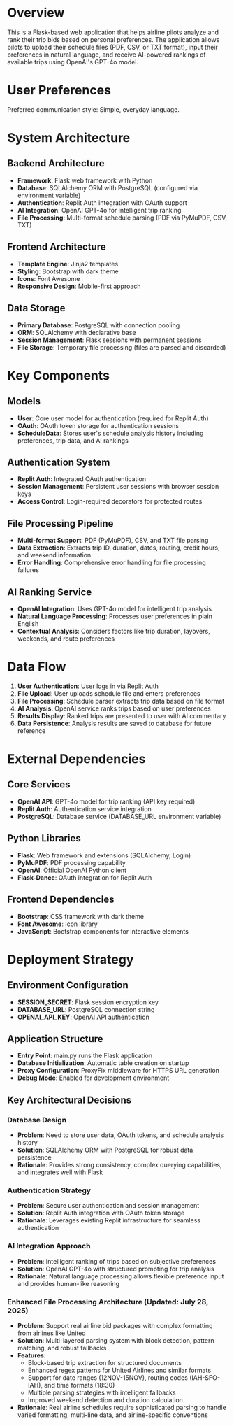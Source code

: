 # Overview

This is a Flask-based web application that helps airline pilots analyze and rank their trip bids based on personal preferences. The application allows pilots to upload their schedule files (PDF, CSV, or TXT format), input their preferences in natural language, and receive AI-powered rankings of available trips using OpenAI's GPT-4o model.

# User Preferences

Preferred communication style: Simple, everyday language.

# System Architecture

## Backend Architecture
- **Framework**: Flask web framework with Python
- **Database**: SQLAlchemy ORM with PostgreSQL (configured via environment variable)
- **Authentication**: Replit Auth integration with OAuth support
- **AI Integration**: OpenAI GPT-4o for intelligent trip ranking
- **File Processing**: Multi-format schedule parsing (PDF via PyMuPDF, CSV, TXT)

## Frontend Architecture
- **Template Engine**: Jinja2 templates
- **Styling**: Bootstrap with dark theme
- **Icons**: Font Awesome
- **Responsive Design**: Mobile-first approach

## Data Storage
- **Primary Database**: PostgreSQL with connection pooling
- **ORM**: SQLAlchemy with declarative base
- **Session Management**: Flask sessions with permanent sessions
- **File Storage**: Temporary file processing (files are parsed and discarded)

# Key Components

## Models
- **User**: Core user model for authentication (required for Replit Auth)
- **OAuth**: OAuth token storage for authentication sessions
- **ScheduleData**: Stores user's schedule analysis history including preferences, trip data, and AI rankings

## Authentication System
- **Replit Auth**: Integrated OAuth authentication
- **Session Management**: Persistent user sessions with browser session keys
- **Access Control**: Login-required decorators for protected routes

## File Processing Pipeline
- **Multi-format Support**: PDF (PyMuPDF), CSV, and TXT file parsing
- **Data Extraction**: Extracts trip ID, duration, dates, routing, credit hours, and weekend information
- **Error Handling**: Comprehensive error handling for file processing failures

## AI Ranking Service
- **OpenAI Integration**: Uses GPT-4o model for intelligent trip analysis
- **Natural Language Processing**: Processes user preferences in plain English
- **Contextual Analysis**: Considers factors like trip duration, layovers, weekends, and route preferences

# Data Flow

1. **User Authentication**: User logs in via Replit Auth
2. **File Upload**: User uploads schedule file and enters preferences
3. **File Processing**: Schedule parser extracts trip data based on file format
4. **AI Analysis**: OpenAI service ranks trips based on user preferences
5. **Results Display**: Ranked trips are presented to user with AI commentary
6. **Data Persistence**: Analysis results are saved to database for future reference

# External Dependencies

## Core Services
- **OpenAI API**: GPT-4o model for trip ranking (API key required)
- **Replit Auth**: Authentication service integration
- **PostgreSQL**: Database service (DATABASE_URL environment variable)

## Python Libraries
- **Flask**: Web framework and extensions (SQLAlchemy, Login)
- **PyMuPDF**: PDF processing capability
- **OpenAI**: Official OpenAI Python client
- **Flask-Dance**: OAuth integration for Replit Auth

## Frontend Dependencies
- **Bootstrap**: CSS framework with dark theme
- **Font Awesome**: Icon library
- **JavaScript**: Bootstrap components for interactive elements

# Deployment Strategy

## Environment Configuration
- **SESSION_SECRET**: Flask session encryption key
- **DATABASE_URL**: PostgreSQL connection string
- **OPENAI_API_KEY**: OpenAI API authentication

## Application Structure
- **Entry Point**: main.py runs the Flask application
- **Database Initialization**: Automatic table creation on startup
- **Proxy Configuration**: ProxyFix middleware for HTTPS URL generation
- **Debug Mode**: Enabled for development environment

## Key Architectural Decisions

### Database Design
- **Problem**: Need to store user data, OAuth tokens, and schedule analysis history
- **Solution**: SQLAlchemy ORM with PostgreSQL for robust data persistence
- **Rationale**: Provides strong consistency, complex querying capabilities, and integrates well with Flask

### Authentication Strategy
- **Problem**: Secure user authentication and session management
- **Solution**: Replit Auth integration with OAuth token storage
- **Rationale**: Leverages existing Replit infrastructure for seamless authentication

### AI Integration Approach
- **Problem**: Intelligent ranking of trips based on subjective preferences
- **Solution**: OpenAI GPT-4o with structured prompting for trip analysis
- **Rationale**: Natural language processing allows flexible preference input and provides human-like reasoning

### Enhanced File Processing Architecture (Updated: July 28, 2025)
- **Problem**: Support real airline bid packages with complex formatting from airlines like United
- **Solution**: Multi-layered parsing system with block detection, pattern matching, and robust fallbacks
- **Features**:
  - Block-based trip extraction for structured documents
  - Enhanced regex patterns for United Airlines and similar formats
  - Support for date ranges (12NOV-15NOV), routing codes (IAH-SFO-IAH), and time formats (18:30)
  - Multiple parsing strategies with intelligent fallbacks
  - Improved weekend detection and duration calculation
- **Rationale**: Real airline schedules require sophisticated parsing to handle varied formatting, multi-line data, and airline-specific conventions
